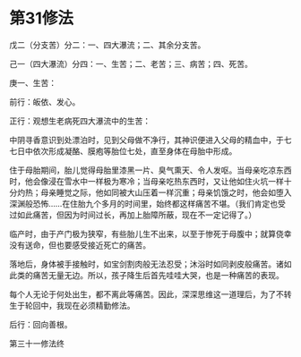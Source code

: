 # 第31修法

戊二（分支苦）分二：一、四大瀑流；二、其余分支苦。

己一（四大瀑流）分四：一、生苦；二、老苦；三、病苦；四、死苦。

庚一、生苦：

前行：皈依、发心。

正行：观想生老病死四大瀑流中的生苦：

中阴寻香意识到处漂泊时，见到父母做不净行，其神识便进入父母的精血中，于七七日中依次形成凝酪、膜疱等胎位七处，直至身体在母胎中形成。

住于母胎期间，胎儿觉得母胎里漆黑一片、臭气熏天、令人发呕。当母亲吃凉东西时，他会像浸在雪水中一样极为寒冷；当母亲吃热东西时，又让他如住火坑一样十分灼热；母亲睡觉之际，他如同被大山压着一样沉重；母亲饥饿之时，他会如堕入深渊般恐怖……在住胎九个多月的时间里，始终都这样痛苦不堪。（我们肯定也受过如此痛苦，但因为时间过长，再加上胎障所蔽，现在不一定记得了。）

临产时，由于产门极为狭窄，有些胎儿生不出来，以至于惨死于母腹中；就算侥幸没有送命，但也要感受接近死亡的痛苦。

落地后，身体被手接触时，如宝剑割肉般无法忍受；沐浴时如同剥皮般痛苦。诸如此类的痛苦无量无边。所以，孩子降生后首先哇哇大哭，也是一种痛苦的表现。

每个人无论于何处出生，都不离此等痛苦。因此，深深思维这一道理后，为了不转生于轮回中，我现在必须精勤修法。

后行：回向善根。

第三十一修法终

